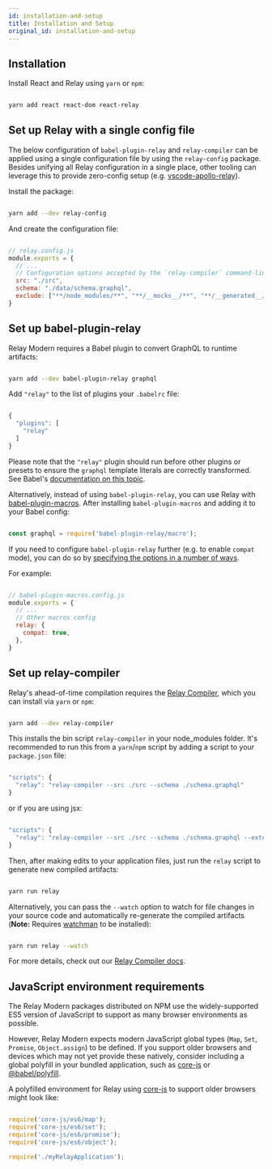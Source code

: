```yaml
---
id: installation-and-setup
title: Installation and Setup
original_id: installation-and-setup
---
```

## Installation

Install React and Relay using `yarn` or `npm`:

```sh

yarn add react react-dom react-relay

```

## Set up Relay with a single config file

The below configuration of `babel-plugin-relay` and `relay-compiler` can be applied using a single configuration file by
using the `relay-config` package. Besides unifying all Relay configuration in a single place, other tooling can leverage
this to provide zero-config setup (e.g. [vscode-apollo-relay](https://github.com/relay-tools/vscode-apollo-relay)).

Install the package:

```sh

yarn add --dev relay-config

```

And create the configuration file:

```javascript

// relay.config.js
module.exports = {
  // ...
  // Configuration options accepted by the `relay-compiler` command-line tool and `babel-plugin-relay`.
  src: "./src",
  schema: "./data/schema.graphql",
  exclude: ["**/node_modules/**", "**/__mocks__/**", "**/__generated__/**"],
}

```

## Set up babel-plugin-relay

Relay Modern requires a Babel plugin to convert GraphQL to runtime artifacts:

```sh

yarn add --dev babel-plugin-relay graphql

```

Add `"relay"` to the list of plugins your `.babelrc` file:

```javascript

{
  "plugins": [
    "relay"
  ]
}

```

Please note that the `"relay"` plugin should run before other plugins or
presets to ensure the `graphql` template literals are correctly transformed. See
Babel's [documentation on this topic](https://babeljs.io/docs/plugins/#pluginpreset-ordering).

Alternatively, instead of using `babel-plugin-relay`, you can use Relay with [babel-plugin-macros](https://github.com/kentcdodds/babel-plugin-macros). After installing `babel-plugin-macros` and adding it to your Babel config:

```javascript

const graphql = require('babel-plugin-relay/macro');

```

If you need to configure `babel-plugin-relay` further (e.g. to enable `compat` mode), you can do so by [specifying the options in a number of ways](https://github.com/kentcdodds/babel-plugin-macros/blob/master/other/docs/user.md#config-experimental).

For example:

```javascript

// babel-plugin-macros.config.js
module.exports = {
  // ...
  // Other macros config
  relay: {
    compat: true,
  },
}

```

## Set up relay-compiler

Relay's ahead-of-time compilation requires the [Relay Compiler](./graphql-in-relay#relay-compiler), which you can install via `yarn` or `npm`:

```sh

yarn add --dev relay-compiler

```

This installs the bin script `relay-compiler` in your node_modules folder. It's recommended to run this from a `yarn`/`npm` script by adding a script to your `package.json` file:

```js

"scripts": {
  "relay": "relay-compiler --src ./src --schema ./schema.graphql"
}

```

or if you are using jsx:

```js

"scripts": {
  "relay": "relay-compiler --src ./src --schema ./schema.graphql --extensions js jsx"
}

```

Then, after making edits to your application files, just run the `relay` script to generate new compiled artifacts:

```sh

yarn run relay

```

Alternatively, you can pass the `--watch` option to watch for file changes in your source code and automatically re-generate the compiled artifacts (**Note:** Requires [watchman](https://facebook.github.io/watchman) to be installed):

```sh

yarn run relay --watch

```

For more details, check out our [Relay Compiler docs](./graphql-in-relay#relay-compiler).

## JavaScript environment requirements

The Relay Modern packages distributed on NPM use the widely-supported ES5
version of JavaScript to support as many browser environments as possible.

However, Relay Modern expects modern JavaScript global types (`Map`, `Set`,
`Promise`, `Object.assign`) to be defined. If you support older browsers and
devices which may not yet provide these natively, consider including a global
polyfill in your bundled application, such as [core-js][] or
[@babel/polyfill](https://babeljs.io/docs/usage/polyfill/).

A polyfilled environment for Relay using [core-js][] to support older browsers
might look like:

```js

require('core-js/es6/map');
require('core-js/es6/set');
require('core-js/es6/promise');
require('core-js/es6/object');

require('./myRelayApplication');

```

[core-js]: https://github.com/zloirock/core-js
